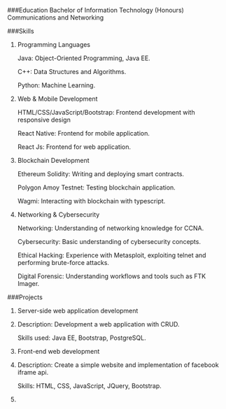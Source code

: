###Education
Bachelor of Information Technology (Honours) Communications and Networking

###Skills
1. Programming Languages

   Java: Object-Oriented Programming, Java EE.
   
   C++: Data Structures and Algorithms.
   
   Python: Machine Learning.
   
3. Web & Mobile Development
   
   HTML/CSS/JavaScript/Bootstrap: Frontend development with responsive design
   
   React Native: Frontend for mobile application.
   
   React Js: Frontend for web application.
   
5. Blockchain Development
   
   Ethereum Solidity: Writing and deploying smart contracts.
   
   Polygon Amoy Testnet: Testing blockchain application.
   
   Wagmi: Interacting with blockchain with typescript.
   
7. Networking & Cybersecurity
   
   Networking: Understanding of networking knowledge for CCNA.
   
   Cybersecurity: Basic understanding of cybersecurity concepts.
   
   Ethical Hacking: Experience with Metasploit, exploiting telnet and performing brute-force attacks.
   
   Digital Forensic: Understanding workflows and tools such as FTK Imager.

###Projects
1. Server-side web application development
2. 
   Description: Development a web application with CRUD.
   
   Skills used: Java EE, Bootstrap, PostgreSQL.

4. Front-end web development
5. 
   Description: Create a simple website and implementation of facebook iframe api.
   
   Skills: HTML, CSS, JavaScript, JQuery, Bootstrap.

7. 
